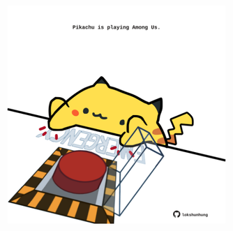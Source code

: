 <!-- built at 03/08/2025, 21:00:43 UTC -->
<p align="center">
  <img width="500" height="500" src="./ReadmeImage.svg">
</p>
